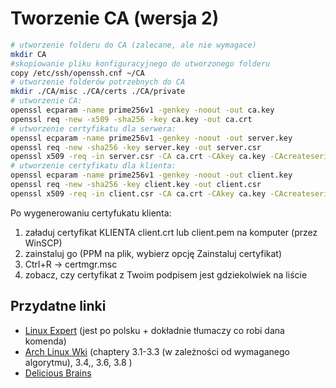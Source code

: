 # Tworzenie CA (wersja 2)

```bash
# utworzenie folderu do CA (zalecane, ale nie wymagace)
mkdir CA 
#skopiowanie pliku konfiguracyjnego do utworzonego folderu
copy /etc/ssh/openssh.cnf ~/CA 
# utworzenie folderów potrzebnych do CA
mkdir ./CA/misc ./CA/certs ./CA/private 
# utworzenie CA:
openssl ecparam -name prime256v1 -genkey -noout -out ca.key
openssl req -new -x509 -sha256 -key ca.key -out ca.crt
# utworzenie certyfikatu dla serwera:
openssl ecparam -name prime256v1 -genkey -noout -out server.key
openssl req -new -sha256 -key server.key -out server.csr
openssl x509 -req -in server.csr -CA ca.crt -CAkey ca.key -CAcreateserial -out server.crt -days 1000 -sha256
# utworzenie certyfikatu dla klienta:
openssl ecparam -name prime256v1 -genkey -noout -out client.key
openssl req -new -sha256 -key client.key -out client.csr
openssl x509 -req -in client.csr -CA ca.crt -CAkey ca.key -CAcreateserial -out client.crt -days 1000 -sha256
```

Po wygenerowaniu certyfukatu klienta:

1. załaduj certyfikat KLIENTA client.crt lub client.pem na komputer (przez WinSCP)
2. zainstaluj go (PPM na plik, wybierz opcję Zainstaluj certyfikat)
3. Ctrl+R → certmgr.msc
4. zobacz, czy certyfikat z Twoim podpisem jest gdziekolwiek na liście

## Przydatne linki

- [Linux Expert](https://linuxexpert.pl/posts/1947/openssl-tworzenie-nowego-certyfikatu/#Dokumentacja_w_sieci) (jest po polsku + dokładnie tłumaczy co robi dana komenda)
- [Arch Linux Wki](https://wiki.archlinux.org/title/OpenSSL) (chaptery 3.1-3.3 (w zależności od wymaganego algorytmu), 3.4,, 3.6, 3.8 )
- [Delicious Brains](https://deliciousbrains.com/ssl-certificate-authority-for-local-https-development/)